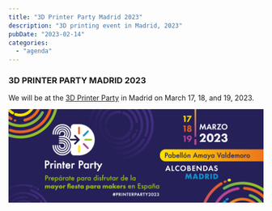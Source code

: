 ```yaml
---
title: "3D Printer Party Madrid 2023"
description: "3D printing event in Madrid, 2023"
pubDate: "2023-02-14"
categories: 
  - "agenda"
---
```


### 3D PRINTER PARTY MADRID 2023

We will be at the [3D Printer Party](https://3dprinterparty.es/) in Madrid on March 17, 18, and 19, 2023.

![](images/Cabecera-2023-web-e1676395542989-1024x376.png)
